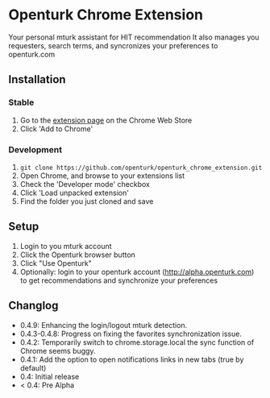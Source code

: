# Openturk Chrome Extension
Your personal mturk assistant for HIT recommendation
It also manages you requesters, search terms, and syncronizes your preferences to openturk.com

## Installation

### Stable

1. Go to the [extension page](https://chrome.google.com/webstore/detail/openturk/kjcgglnfcafddffbkghnlhongefbcjil/) on the Chrome Web Store
2. Click 'Add to Chrome'

### Development

1. `git clone https://github.com/openturk/openturk_chrome_extension.git`
2. Open Chrome, and browse to your extensions list
3. Check the 'Developer mode' checkbox
4. Click 'Load unpacked extension'
5. Find the folder you just cloned and save

## Setup

1. Login to you mturk account
2. Click the Openturk browser button
3. Click "Use Openturk"
4. Optionally: login to your openturk account (http://alpha.openturk.com) to get recommendations and synchronize your preferences

## Changlog

- 0.4.9: Enhancing the login/logout mturk detection.
- 0.4.3-0.4.8: Progress on fixing the favorites synchronization issue.
- 0.4.2: Temporarily switch to chrome.storage.local the sync function of Chrome seems buggy.
- 0.4.1: Add the option to open notifications links in new tabs (true by default)
- 0.4: Initial release
- < 0.4: Pre Alpha 